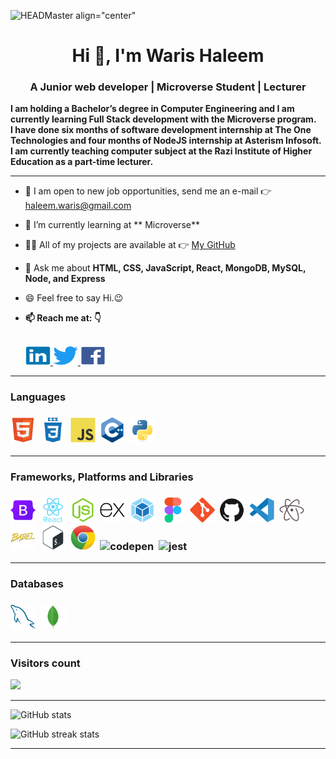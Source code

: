 ![HEADMaster align="center"](https://qph.cf2.quoracdn.net/main-qimg-fa7b4bdc3b2f73e749e5c2c646d4ae13)

<h1 align="center">Hi 👋, I'm Waris Haleem</h1>
<h3 align="center">A Junior web developer | Microverse Student | Lecturer</h3>

<b align="center">I am holding a Bachelor’s degree in Computer Engineering and I am currently learning Full Stack development with the Microverse program.</b> <br>
<b align="center">I have done six months of software development internship at The One Technologies and four months of NodeJS internship at Asterism Infosoft. I am currently teaching computer subject at the Razi Institute of Higher Education as a part-time lecturer.</b>

<hr>

- 🔭 I am open to new job opportunities, send me an e-mail 👉 [haleem.waris@gmail.com](mailto:haleem.waris@gmail.com)
- 🌱 I’m currently learning at ** Microverse**
- 👨‍💻 All of my projects are available at 👉 [My GitHub](https://github.com/iAmWaris97)
  </a>
- 💬 Ask me about **HTML, CSS, JavaScript, React, MongoDB, MySQL, Node, and Express**
- 😄 Feel free to say Hi.😉 <br>
- <b>📫 Reach me at: 👇</b> <br> <br>

  <a href="https://www.linkedin.com/in/waris-haleem/" target="_blank">
    <img src="https://github.com/devicons/devicon/blob/master/icons/linkedin/linkedin-original.svg" title="LinkedIn" alt="iAmWaris97 LinkedIn" height="30" width="40">
  </a>
  <a href="https://twitter.com/iAmWaris97" target="_blank">
    <img src="https://github.com/devicons/devicon/blob/master/icons/twitter/twitter-original.svg" title="Twitter" alt="iAmWaris97 Twitter" height="30" width="40">
  </a>
  <a href="https://www.facebook.com/waris.haleem.100/" target="_blank">
    <img src="https://github.com/devicons/devicon/blob/master/icons/facebook/facebook-original.svg" title="Facebook" alt="iAmWaris97 Facebook" height="30" width="40">
  </a>

<hr>
<h3>Languages<h3>

<img src="https://github.com/devicons/devicon/blob/master/icons/html5/html5-original.svg" title="HTML5" alt="HTML" width="40" height="40"/>&nbsp;
<img src="https://github.com/devicons/devicon/blob/master/icons/css3/css3-plain-wordmark.svg"  title="CSS3" alt="CSS" width="40" height="40"/>&nbsp;
<img src="https://github.com/devicons/devicon/blob/master/icons/javascript/javascript-original.svg" title="JavaScript" alt="JavaScript" width="40" height="40"/>&nbsp;
<img src="https://github.com/devicons/devicon/blob/master/icons/cplusplus/cplusplus-original.svg" title="C++" alt="C++" width="40" height="40"/>&nbsp;
<img src="https://github.com/devicons/devicon/blob/master/icons/python/python-original.svg" title="Python" alt="Python" width="40" height="40"/>&nbsp;


<hr>

<h3>Frameworks, Platforms and Libraries<h3>

<img src="https://github.com/devicons/devicon/blob/master/icons/bootstrap/bootstrap-original.svg" title="Bootstrap" alt="bootstrap" width="40" height="40"/>&nbsp;
<img src="https://github.com/devicons/devicon/blob/master/icons/react/react-original-wordmark.svg" title="React" alt="react" width="40" height="40"/>&nbsp;
<img src="https://github.com/devicons/devicon/blob/master/icons/nodejs/nodejs-original.svg" title="Nodejs" alt="nodejs" width="40" height="40"/>&nbsp;
<img src="https://github.com/devicons/devicon/blob/master/icons/express/express-original.svg" title="Express" alt="express" width="40" height="40"/>&nbsp;
<img src="https://github.com/devicons/devicon/blob/master/icons/webpack/webpack-original.svg" title="webpack" alt="webpack" width="40" height="40"/>&nbsp;
<img src="https://github.com/devicons/devicon/blob/master/icons/figma/figma-original.svg" title="Figma" alt="figma" width="40" height="40"/>&nbsp;
<img src="https://github.com/devicons/devicon/blob/master/icons/git/git-original.svg" title="Git" alt="git" width="40" height="40"/>&nbsp;
<img src="https://github.com/devicons/devicon/blob/master/icons/github/github-original.svg" title="GitHub" alt="github" width="40" height="40"/>&nbsp;
<img src="https://github.com/devicons/devicon/blob/master/icons/vscode/vscode-original.svg" title="vscode" alt="vscode" width="40" height="40"/>&nbsp;
<img src="https://github.com/devicons/devicon/blob/master/icons/atom/atom-original.svg" title="Atom" alt="atom" width="40" height="40"/>&nbsp;
<img src="https://github.com/devicons/devicon/blob/master/icons/babel/babel-original.svg" title="Babel" alt="babel" width="40" height="40"/>&nbsp;
<img src="https://github.com/devicons/devicon/blob/master/icons/bash/bash-original.svg" title="Bash" alt="bash" width="40" height="40"/>&nbsp;
<img src="https://github.com/devicons/devicon/blob/master/icons/chrome/chrome-original.svg" title="Chrome" alt="chrome" width="40" height="40"/>&nbsp;
<img src="https://cdn.jsdelivr.net/gh/devicons/devicon/icons/codepen/codepen-plain.svg" title="Codepen" alt="codepen" width="40" height="40"/>&nbsp;
<img src="https://cdn.jsdelivr.net/gh/devicons/devicon/icons/jest/jest-plain.svg" title="Jest" alt="jest" width="40" height="40"/>&nbsp;

<hr>

<h3>Databases<h3>
<img src="https://github.com/devicons/devicon/blob/master/icons/mysql/mysql-original.svg" title="MySQL" alt="mysql" width="40" height="40"/>&nbsp;
<img src="https://github.com/devicons/devicon/blob/master/icons/mongodb/mongodb-original.svg" title="MongoDB" alt="mongodb" width="40" height="40"/>&nbsp;

<hr>

<h3> Visitors count </h3>
<img src="https://profile-counter.glitch.me/iAmWaris97/count.svg" />
<p>
<hr>

![GitHub stats](https://github-readme-stats.vercel.app/api?username=iAmWaris97&show_icons=true)

![GitHub streak stats](https://github-readme-streak-stats.herokuapp.com/?user=iAmWaris97)

<hr>
